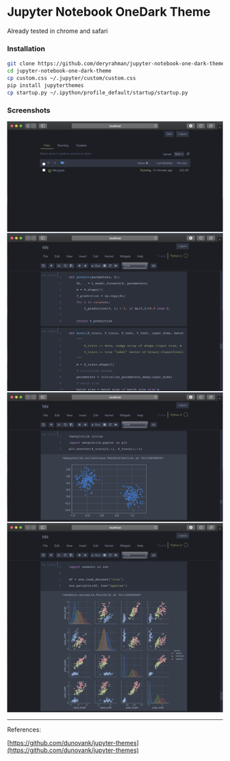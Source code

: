 # Jupyter Notebook OneDark Theme

Already tested in chrome and safari

### Installation

```bash
git clone https://github.com/deryrahman/jupyter-notebook-one-dark-theme.git
cd jupyter-notebook-one-dark-theme
cp custom.css ~/.jupyter/custom/custom.css
pip install jupyterthemes
cp startup.py ~/.ipython/profile_default/startup/startup.py
```

### Screenshots
![alt text](img/1.png "Screenshot 1")
![alt text](img/2.png "Screenshot 2")
![alt text](img/3.png "Matplotlib")
![alt text](img/4.png "Seaborn")

---
References:

[https://github.com/dunovank/jupyter-themes](https://github.com/dunovank/jupyter-themes)
